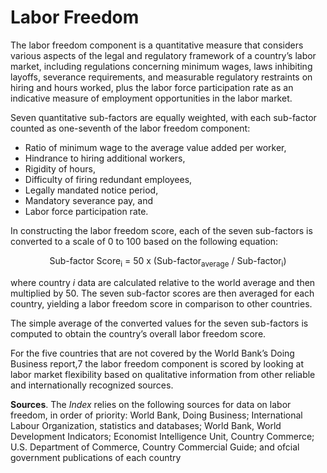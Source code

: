 # Labor Freedom

The labor freedom component is a quantitative measure that considers various aspects of the legal and regulatory framework of a country’s labor market, including regulations concerning minimum wages, laws inhibiting layoffs, severance requirements, and measurable regulatory restraints on hiring and hours worked, plus the labor force participation rate as an indicative measure of employment opportunities in the labor market.

Seven quantitative sub-factors are equally weighted, with each sub-factor counted as one-seventh of the labor freedom component:

- Ratio of minimum wage to the average value added per worker,
- Hindrance to hiring additional workers,
- Rigidity of hours,
- Difficulty of firing redundant employees,
- Legally mandated notice period,
- Mandatory severance pay, and
- Labor force participation rate.

In constructing the labor freedom score, each of the seven sub-factors is converted to a scale of 0 to 100 based on the following equation:

<p align="center">
    Sub-factor Score<sub>i</sub> = 50 x (Sub-factor<sub>average</sub> / Sub-factor<sub>i</sub>)</p>

where country *i* data are calculated relative to the world average and then multiplied by 50. The seven sub-factor scores are then averaged for each country, yielding a labor freedom score in comparison to other countries.

The simple average of the converted values for the seven sub-factors is computed to obtain the country’s overall labor freedom score.

For the five countries that are not covered by the World Bank’s Doing Business report,7 the labor freedom component is scored by looking at labor market flexibility based on qualitative information from other reliable and internationally recognized sources.

**Sources**. The *Index* relies on the following sources for data on labor freedom, in order of priority: World Bank, Doing Business; International Labour Organization, statistics and databases; World Bank, World Development Indicators; Economist Intelligence Unit, Country Commerce; U.S. Department of Commerce, Country Commercial Guide; and ofcial government publications of each country
